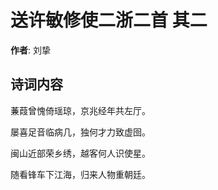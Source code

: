 # 送许敏修使二浙二首  其二

**作者**: 刘挚

## 诗词内容

蒹葭曾愧倚瑶琼，京兆经年共左厅。

屡喜足音临病几，独何才力致虚囹。

闽山近部荣乡绣，越客何人识使星。

随看锋车下江海，归来人物重朝廷。

